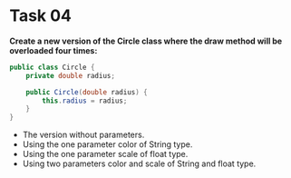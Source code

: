 # Task 04

**Create a new version of the Circle class where the draw method will be overloaded four times:**

````java
public class Circle {
    private double radius;

    public Circle(double radius) {
        this.radius = radius;
    }
}
````

- The version without parameters.
- Using the one parameter color of String type.
- Using the one parameter scale of float type.
- Using two parameters color and scale of String and float type.